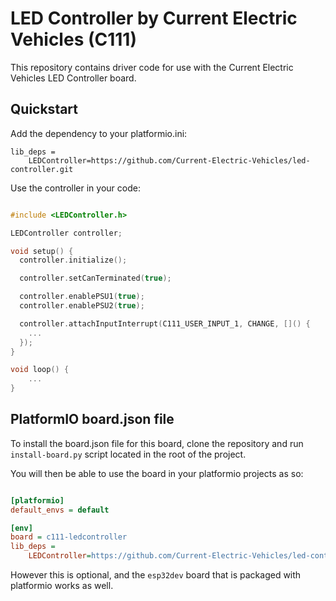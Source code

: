 # LED Controller by Current Electric Vehicles (C111)
This repository contains driver code for use with the Current Electric Vehicles LED Controller board.

## Quickstart
Add the dependency to your platformio.ini:

```
lib_deps =
    LEDController=https://github.com/Current-Electric-Vehicles/led-controller.git
```

Use the controller in your code:

```cpp

#include <LEDController.h>

LEDController controller;

void setup() {
  controller.initialize();

  controller.setCanTerminated(true);

  controller.enablePSU1(true);
  controller.enablePSU2(true);

  controller.attachInputInterrupt(C111_USER_INPUT_1, CHANGE, []() {
    ...
  });
}

void loop() {
    ...
}

```

## PlatformIO board.json file
To install the board.json file for this board, clone the repository and run `install-board.py` script located in the root of the project.

You will then be able to use the board in your platformio projects as so:

```ini

[platformio]
default_envs = default

[env]
board = c111-ledcontroller
lib_deps =
    LEDController=https://github.com/Current-Electric-Vehicles/led-controller.git
```

However this is optional, and the `esp32dev` board that is packaged with platformio works as well.